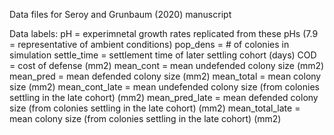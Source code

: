 Data files for Seroy and Grunbaum (2020) manuscript

Data labels:
pH = experimnetal growth rates replicated from these pHs (7.9 = representative of ambient conditions)
pop_dens = # of colonies in simulation
settle_time = settlement time of later settling cohort (days)
COD = cost of defense (mm2)
mean_cont = mean undefended colony size (mm2)
mean_pred = mean defended colony size (mm2)
mean_total = mean colony size (mm2)
mean_cont_late = mean undefended colony size (from colonies settling in the late cohort) (mm2)
mean_pred_late = mean defended colony size (from colonies settling in the late cohort) (mm2)
mean_total_late = mean colony size (from colonies settling in the late cohort) (mm2)
